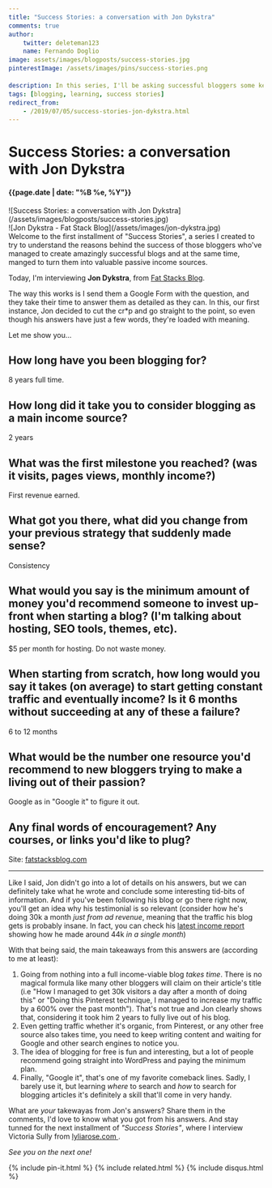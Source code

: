 ```yaml
---
title: "Success Stories: a conversation with Jon Dykstra"
comments: true
author:
    twitter: deleteman123
    name: Fernando Doglio
image: assets/images/blogposts/success-stories.jpg
pinterestImage: /assets/images/pins/success-stories.png

description: In this series, I'll be asking successful bloggers some key questions to try to understand the mistery behind their success. If you're just starting this might be a great opportunity to learn from the great ones! Today I'm interviewing Jon Dykstra  from Fat Stack Blogs.
tags: [blogging, learning, success stories]
redirect_from:
    - /2019/07/05/success-stories-jon-dykstra.html
---
```


# Success Stories: a conversation with Jon Dykstra
#### {{page.date | date: "%B %e, %Y"}}

<div class="post-header-img" markdown="1">
![Success Stories: a conversation with Jon Dykstra](/assets/images/blogposts/success-stories.jpg)
</div>



<div class="about-with-picture" markdown="1">
![Jon Dykstra - Fat Stack Blog](/assets/images/jon-dykstra.jpg)
</div>
Welcome to the first installment of "Success Stories", a series I created to try to understand the reasons behind the success of those bloggers who've managed to create amazingly successful blogs and at the same time, manged to turn them into valuable passive income sources.

Today, I'm interviewing **Jon Dykstra**, from [Fat Stacks Blog](https://fatstacksblog.com/). 

The way this works is I send them a Google Form with the question, and they take their time to answer them as detailed as they can. In this, our first instance, Jon decided to cut the cr*p and go straight to the point, so even though his answers have just a few words, they're loaded with meaning.

<p class="clear"/>
Let me show you...

## How long have you been blogging for?	
8 years full time.

## How long did it take you to consider blogging as a main income source?	
2 years

## What was the first milestone you reached? (was it visits, pages views, monthly income?)	
First revenue earned.

## What got you there, what did you change from your previous strategy that suddenly made sense?	
Consistency

## What would you say is the minimum amount of money  you'd recommend someone to invest up-front when starting a blog? (I'm talking about hosting, SEO tools, themes, etc).	
$5 per month for hosting. Do not waste money.

## When starting from scratch, how long would  you say it takes (on average) to start getting constant traffic and eventually income? Is it 6 months without succeeding at any of these a failure?	
6 to 12 months


## What would be the number one resource you'd recommend to new bloggers trying to make a living out of their passion?	
Google as in "Google it" to figure it out.


## Any final words of encouragement? Any courses, or links you'd like to plug?
Site: [fatstacksblog.com](http://fatstacksblog.com)


---
Like I said, Jon didn't go into a lot of details on his answers, but we can definitely take what he wrote and conclude some interesting tid-bits of information. And if you've been following his blog or go there right now, you'll get an idea why his testimonial is so relevant (consider how he's doing 30k a month _just from ad revenue_, meaning that the traffic his blog gets is probably insane. In fact, you can check his [latest income report](https://fatstacksblog.com/income-report-may-2019/) showing how he made around 44k _in a single month_)

With that being said, the main takeaways from this answers are (according to me at least):

1. Going from nothing into a full income-viable blog _takes time_. There is no magical formula like many other bloggers will claim on their article's title (i.e "How I managed to get 30k visitors a day after a month of doing this" or "Doing this Pinterest technique, I managed to increase my traffic by a 600% over the past month"). That's not true and Jon clearly shows that, considering it took him 2 years to fully live out of his blog.
2. Even getting traffic whether it's organic, from Pinterest, or any other free source also takes time, you need to keep writing content and waiting for Google and other search engines to notice you.
3. The idea of blogging for free is fun and interesting, but a lot of people recommend going straight into WordPress and paying the minimum plan.
4. Finally, "Google it", that's one of my favorite comeback lines. Sadly, I barely use it, but learning _where_ to search and _how_ to search for blogging articles it's definitely a skill that'll come in very handy.

What are _your_ takewayas from Jon's answers? Share them in the comments, I'd love to know what you got from his answers.
And stay tunned for the next installment of _"Success Stories"_, where I interview Victoria Sully from [lyliarose.com 
](http://www.lyliarose.com).

_See you on the next one!_

<div class="sharethis-inline-share-buttons"></div>
                        
{% include pin-it.html %}
{% include related.html %}
{% include disqus.html %}